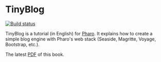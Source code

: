 # TinyBlog

[![Build status](https://travis-ci.com/SquareBracketAssociates/TinyBlog-EN.svg?branch=master)](https://travis-ci.com/github/SquareBracketAssociates/TinyBlog-E)

TinyBlog is a tutorial (in English) for [Pharo](www.pharo.org).
It explains how to create a simple blog engine with Pharo's web stack (Seaside, Magritte, Voyage, Bootstrap, etc.).


The latest [PDF](https://github.com/SquareBracketAssociates/TinyBlog-EN/releases/download/continuous/TinyBlog-EN.pdf) of this book.

